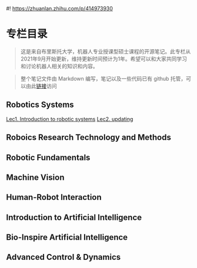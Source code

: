 #! https://zhuanlan.zhihu.com/p/414973930
# 专栏目录

>这是来自布里斯托大学，机器人专业授课型硕士课程的开源笔记。此专栏从2021年9月开始更新，维持更新时间预计为1年。希望可以和大家共同学习和讨论机器人相关的知识和内容。

>整个笔记文件由 Markdown 编写，笔记以及一些代码已有 github 托管，可以由此[链接](https://github.com/Alexbeast-CN/Uob_Robotics)访问
## Robotics Systems

[Lec1. Introduction to robotic systems](https://zhuanlan.zhihu.com/p/414973593)
[Lec2. updating](https://zhuanlan.zhihu.com/p/416903088)
## Roboics Research Technology and Methods

## Robotic Fundamentals

## Machine Vision

## Human-Robot Interaction

## Introduction to Artificial Intelligence

## Bio-Inspire Artificial Intelligence

## Advanced Control & Dynamics